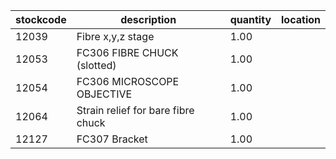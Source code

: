 |stockcode|description|quantity|location|
|---------|-----------|--------|--------|
|12039|Fibre x,y,z stage|1.00||
|12053|FC306 FIBRE CHUCK (slotted)|1.00||
|12054|FC306 MICROSCOPE OBJECTIVE|1.00||
|12064|Strain relief for bare fibre chuck|1.00||
|12127|FC307 Bracket|1.00||
